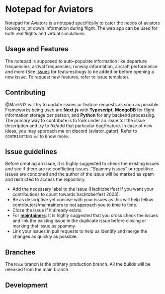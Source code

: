 # Notepad for Aviators

Notepad for Aviators is a notepad specifically to cater the needs of aviators
looking to jot down information during flight. The web app can be used for both
real flights and virtual simulations.

## Usage and Features

The notepad is supposed to auto-populate information like departure frequencies,
arrival frequencies, runway information, aircraft performance and more (See
[issues](https://github.com/MarkVI2/NotepadforAviators-hacktober/issues) for
features/bugs to be added or before opening a new issue. To request new
features, refer to issue template).

## Contributing

@MarkVI2 will try to update issues or feature requests as soon as possible.
Frameworks being used are **Next.js** with **Typescript**, **MongoDB** for
flight information storage per person, and **Python** for any backend
processing. The primary way to contribute is to look under an issue for the
issue description and try to fix/add that particular bug/feature. In case of new
ideas, you may approach me on discord (aviator_gator). Refer to
`CONTRIBUTING.md` to know more.

## Issue guidelines

Before creating an issue, it is highly suggested to check the existing issues
and see if there are no conflicting issues. "Spammy issues" or repetitive issues
are condoned and the author of the issue will be marked as spam and restricted
to access the repository.

- Add the necessary label to the issue (Hacktoberfest if you want your
  contributions to count towards hacktoberfest 2023).
- Be as descriptive yet concise with your issues as this will help fellow
  contributors/maintainers to not approach you to time to time.
- Close the issue if it already exists.
- For **<u>maintainers</u>**: It is highly suggested that you cross check the
  issues and link the existing issue in the duplicate issue before closing or
  marking that issue as spammy.
- Link your issues in pull requests to help us identify and merge the changes as
  quickly as possible.

## Branches

The `Main` branch is the primary production branch. All the builds will be
released from the main branch.

## Development

